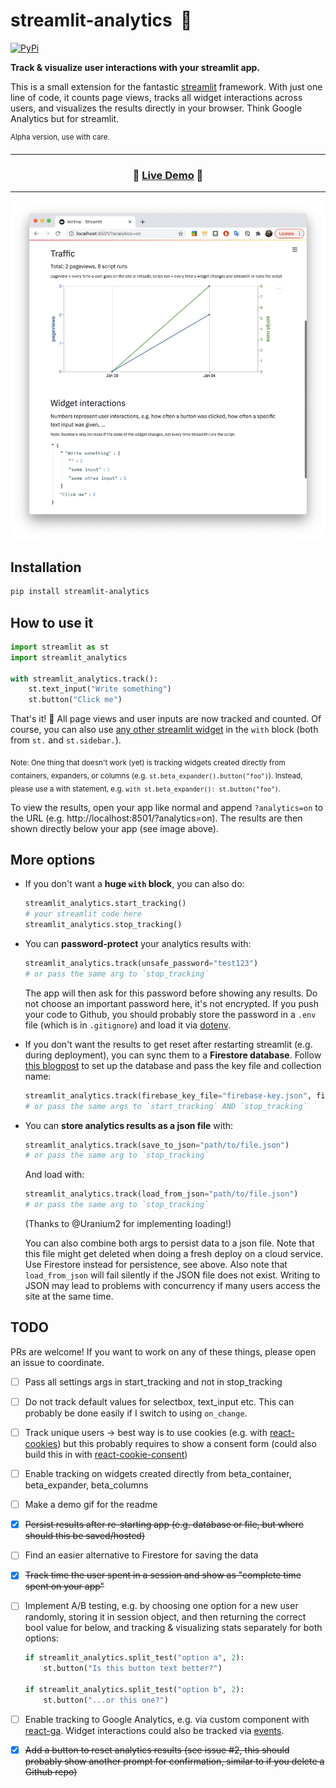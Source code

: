 # streamlit-analytics &nbsp;👀

[![PyPi](https://img.shields.io/pypi/v/streamlit-analytics)](https://pypi.org/project/streamlit-analytics/)

**Track & visualize user interactions with your streamlit app.**

This is a small extension for the fantastic [streamlit](https://www.streamlit.io/)
framework. With just one line of code, it counts page views, tracks all widget
interactions across users, and visualizes the results directly in your browser.
Think Google Analytics but for streamlit.

<sup>Alpha version, use with care.</sup>

---

<h3 align="center">
  🎈 <a href="https://share.streamlit.io/jrieke/streamlit-analytics/main/examples/sharing-demo.py?analytics=on">Live Demo</a> 🎈
</h3>

---

<p align="center">
    <a href="https://share.streamlit.io/jrieke/streamlit-analytics/main/examples/sharing-demo.py?analytics=on"><img src="images/example.png" width=600></a>
</p>

## Installation

```bash
pip install streamlit-analytics
```

## How to use it

```python
import streamlit as st
import streamlit_analytics

with streamlit_analytics.track():
    st.text_input("Write something")
    st.button("Click me")
```

That's it! 🎈 All page views and user inputs are now tracked and counted. Of course,
you can also use [any other streamlit widget](https://docs.streamlit.io/en/stable/api.html#add-widgets-to-sidebar)
in the `with` block (both from `st.` and `st.sidebar.`).

<sub>Note: One thing that doesn't work (yet) is tracking widgets created directly from
containers, expanders, or columns (e.g. `st.beta_expander().button("foo")`). Instead,
please use a with statement, e.g. `with st.beta_expander(): st.button("foo")`.</sub>

To view the results, open your app like normal and append `?analytics=on` to the URL
(e.g. http://localhost:8501/?analytics=on). The results are then shown directly below
your app (see image above).

## More options

- If you don't want a **huge `with` block**, you can also do:

  ```python
  streamlit_analytics.start_tracking()
  # your streamlit code here
  streamlit_analytics.stop_tracking()
  ```

- You can **password-protect** your analytics results with:

  ```python
  streamlit_analytics.track(unsafe_password="test123")
  # or pass the same arg to `stop_tracking`
  ```

  The app will then ask for this password before showing any results. Do not choose an
  important password here, it's not encrypted. If you push your code to Github, you
  should probably store the password in a `.env` file (which is in `.gitignore`) and
  load it via [dotenv](https://github.com/theskumar/python-dotenv).

- If you don't want the results to get reset after restarting streamlit (e.g. during
  deployment), you can sync them to a **Firestore database**. Follow
  [this blogpost](https://blog.streamlit.io/streamlit-firestore/) to set up the database
  and pass the key file and collection name:

  ```python
  streamlit_analytics.track(firebase_key_file="firebase-key.json", firebase_collection_name="counts")
  # or pass the same args to `start_tracking` AND `stop_tracking`
  ```

- You can **store analytics results as a json file** with:

  ```python
  streamlit_analytics.track(save_to_json="path/to/file.json")
  # or pass the same arg to `stop_tracking`
  ```

  And load with:

  ```python
  streamlit_analytics.track(load_from_json="path/to/file.json")
  # or pass the same arg to `stop_tracking`
  ```

  (Thanks to @Uranium2 for implementing loading!)

  You can also combine both args to persist data to a json file. Note that this 
  file might get deleted when doing a fresh deploy on a cloud service. Use Firestore
  instead for persistence, see above. Also note that `load_from_json` will fail silently
  if the JSON file does not exist. Writing to JSON may lead to problems with concurrency 
  if many users access the site at the same time.

## TODO

PRs are welcome! If you want to work on any of these things, please open an issue to coordinate.

- [ ] Pass all settings args in start_tracking and not in stop_tracking
- [ ] Do not track default values for selectbox, text_input etc. This can probably be done easily if I switch to using `on_change`. 
- [ ] Track unique users -> best way is to use cookies (e.g. with [react-cookies](https://www.npmjs.com/package/react-cookie)) but this probably requires to show a consent form (could also build this in with [react-cookie-consent](https://www.npmjs.com/package/react-cookie-consent))
- [ ] Enable tracking on widgets created directly from beta_container, beta_expander, beta_columns
- [ ] Make a demo gif for the readme
- [x] ~~Persist results after re-starting app (e.g. database or file, but where should this be saved/hosted)~~
- [ ] Find an easier alternative to Firestore for saving the data
- [x] ~~Track time the user spent in a session and show as "complete time spent on your app"~~
- [ ] Implement A/B testing, e.g. by choosing one option for a new user randomly, storing it in session object, and then returning the correct bool value for below, and tracking & visualizing stats separately for both options:

  ```python
  if streamlit_analytics.split_test("option a", 2):
      st.button("Is this button text better?")

  if streamlit_analytics.split_test("option b", 2):
      st.button("...or this one?")
  ```

- [ ] Enable tracking to Google Analytics, e.g. via custom component with [react-ga](https://github.com/react-ga/react-ga). Widget interactions could also be tracked via [events](https://github.com/react-ga/react-ga#reactgaeventargs).
- [x] ~~Add a button to reset analytics results (see issue #2, this should probably show another prompt for confirmation, similar to if you delete a Github repo)~~
